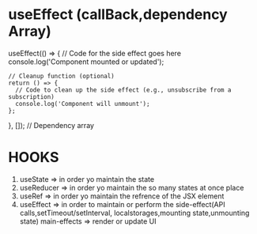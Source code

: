 # useEffect (callBack,dependency Array)
useEffect(() => {
    // Code for the side effect goes here
    console.log('Component mounted or updated');

    // Cleanup function (optional)
    return () => {
      // Code to clean up the side effect (e.g., unsubscribe from a subscription)
      console.log('Component will unmount');
    };
  }, []); // Dependency array

# HOOKS
  1. useState => in order yo maintain the state
  2. useReducer => in order yo maintain the so many states at once place 
  3. useRef => in order yo maintain the refrence of the JSX element
  4. useEffect => in order to maintain or perform the side-effect(API calls,setTimeout/setInterval,  localstorages,mounting state,unmounting state)
  main-effects => render or update UI 

